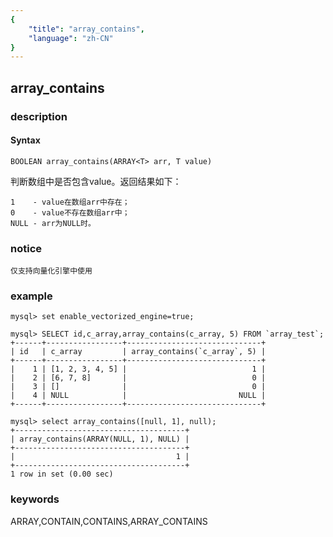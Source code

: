 ```yaml
---
{
    "title": "array_contains",
    "language": "zh-CN"
}
---
```


<!-- 
Licensed to the Apache Software Foundation (ASF) under one
or more contributor license agreements.  See the NOTICE file
distributed with this work for additional information
regarding copyright ownership.  The ASF licenses this file
to you under the Apache License, Version 2.0 (the
"License"); you may not use this file except in compliance
with the License.  You may obtain a copy of the License at

  http://www.apache.org/licenses/LICENSE-2.0

Unless required by applicable law or agreed to in writing,
software distributed under the License is distributed on an
"AS IS" BASIS, WITHOUT WARRANTIES OR CONDITIONS OF ANY
KIND, either express or implied.  See the License for the
specific language governing permissions and limitations
under the License.
-->

## array_contains

### description

#### Syntax

`BOOLEAN array_contains(ARRAY<T> arr, T value)`

判断数组中是否包含value。返回结果如下：

```
1    - value在数组arr中存在；
0    - value不存在数组arr中；
NULL - arr为NULL时。
```

### notice

`仅支持向量化引擎中使用`

### example

```
mysql> set enable_vectorized_engine=true;

mysql> SELECT id,c_array,array_contains(c_array, 5) FROM `array_test`;
+------+-----------------+------------------------------+
| id   | c_array         | array_contains(`c_array`, 5) |
+------+-----------------+------------------------------+
|    1 | [1, 2, 3, 4, 5] |                            1 |
|    2 | [6, 7, 8]       |                            0 |
|    3 | []              |                            0 |
|    4 | NULL            |                         NULL |
+------+-----------------+------------------------------+

mysql> select array_contains([null, 1], null);
+--------------------------------------+
| array_contains(ARRAY(NULL, 1), NULL) |
+--------------------------------------+
|                                    1 |
+--------------------------------------+
1 row in set (0.00 sec)
```

### keywords

ARRAY,CONTAIN,CONTAINS,ARRAY_CONTAINS
